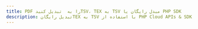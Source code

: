 ---title: PDF را به  تبدیل کنیدTSV، TEX به TSV مبدل رایگان یا PHP SDKdescription: تبدیل رایگانTEX به TSV با استفاده از PHP Cloud APIs & SDK همچنین اسناد PDF را در Cloud ایجاد، ویرایش و رندر کنید.---